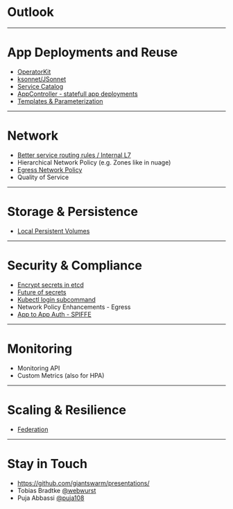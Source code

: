 # Outlook

---

# App Deployments and Reuse

- [OperatorKit](https://docs.google.com/document/d/1ChcMp6pnEK13sSwfThKb5UPBYdrJ-3z4qIsnMMoNEKs/edit)
- [ksonnet/JSonnet](http://ksonnet.heptio.com/)
- [Service Catalog](https://github.com/kubernetes-incubator/service-catalog)
- [AppController - statefull app deployments](https://github.com/Mirantis/k8s-AppController)
- [Templates & Parameterization](https://github.com/kubernetes/kubernetes/blob/master/docs/proposals/templates.md)


---

# Network

- [Better service routing rules / Internal L7](https://github.com/kubernetes/kubernetes/issues/28443)
- Hierarchical Network Policy (e.g. Zones like in nuage)
- [Egress Network Policy](https://github.com/projectcalico/k8s-policy/issues/95)
- Quality of Service

---

# Storage & Persistence

- [Local Persistent Volumes](https://speakerdeck.com/msau42/kubernetes-1-dot-7-local-persistent-storage)

---

# Security & Compliance

- [Encrypt secrets in etcd](https://github.com/kubernetes/features/issues/279)
- [Future of secrets](https://docs.google.com/document/d/1JAwPuZg47UhfRVlof-lMw08OJztunW8pvTNxDK3rCF8/mobilebasic#heading=h.vw9xyk1ib8nn)
- [Kubectl login subcommand](https://github.com/kubernetes/kubernetes/blob/master/docs/proposals/kubectl-login.md)
- Network Policy Enhancements - Egress
- [App to App Auth - SPIFFE](https://spiffe.io)

---

# Monitoring

- Monitoring API
- Custom Metrics (also for HPA)

---

# Scaling & Resilience

- [Federation](https://github.com/kubernetes/kubernetes/blob/master/docs/proposals/federation.md)

---

# Stay in Touch

- https://github.com/giantswarm/presentations/
- Tobias Bradtke [@webwurst](https://twitter.com/webwurst)
- Puja Abbassi [@puja108](https://twitter.com/puja108)